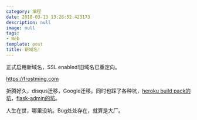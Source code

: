 ```yaml
---
category: 编程
date: 2018-03-13 13:28:52.423173
description: null
image: null
tags:
- Web
template: post
title: 新域名!
---
```


正式启用新域名，SSL enabled!旧域名已重定向。

https://frostming.com

折腾好久，disqus迁移，Google迁移。同时也踩了各种坑，[heroku build pack的坑](https://github.com/heroku/heroku-buildpack-python/issues/654)，[flask-admin的坑](https://github.com/flask-admin/flask-admin/issues/1583)。

人生在世，哪里没坑。Bug处处存在，就算是大厂。